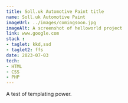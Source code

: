 ```yaml
---
title: Soll.uk Automotive Paint title
name: Soll.uk Automotive Paint
imageUrl: ../images/comingsoon.jpg
imageAlt: A screenshot of helloworld project
link: www.google.com
stack : 
- taglet: kkd,ssd
- taglet2: ffs
date: 2023-07-03
tech:
- HTML 
- CSS
- PHP
---
```

A test of templating power.